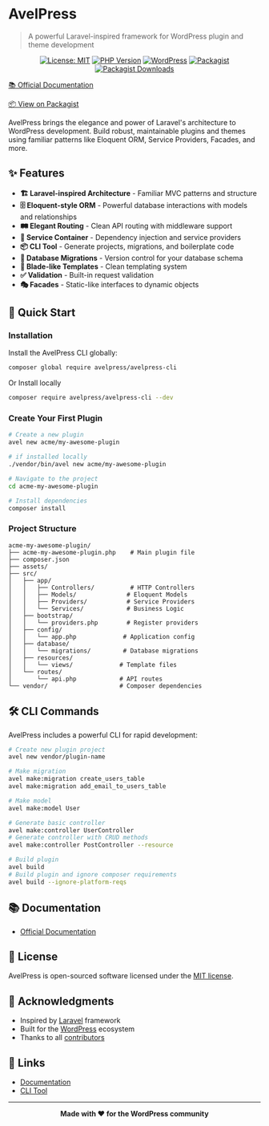 # AvelPress

> A powerful Laravel-inspired framework for WordPress plugin and theme development

<p align="center">
  <a href="https://opensource.org/licenses/MIT"><img src="https://img.shields.io/badge/License-MIT-yellow.svg" alt="License: MIT"></a>
  <a href="https://php.net"><img src="https://img.shields.io/badge/PHP-7.4%2B-blue.svg" alt="PHP Version"></a>
  <a href="https://wordpress.org"><img src="https://img.shields.io/badge/WordPress-5.0%2B-blue.svg" alt="WordPress"></a>
  <a href="https://packagist.org/packages/avelpress/avelpress"><img src="https://img.shields.io/packagist/v/avelpress/avelpress.svg" alt="Packagist"></a>
  <a href="https://packagist.org/packages/avelpress/avelpress"><img src="https://img.shields.io/packagist/dt/avelpress/avelpress.svg" alt="Packagist Downloads"></a>
</p>

[📚 Official Documentation](https://avelpress.com)

[📦 View on Packagist](https://packagist.org/packages/avelpress/avelpress)

AvelPress brings the elegance and power of Laravel's architecture to WordPress development. Build robust, maintainable plugins and themes using familiar patterns like Eloquent ORM, Service Providers, Facades, and more.

## ✨ Features

- **🏗️ Laravel-inspired Architecture** - Familiar MVC patterns and structure
- **🗄️ Eloquent-style ORM** - Powerful database interactions with models and relationships
- **🛤️ Elegant Routing** - Clean API routing with middleware support
- **🔧 Service Container** - Dependency injection and service providers
- **📦 CLI Tool** - Generate projects, migrations, and boilerplate code
- **🔄 Database Migrations** - Version control for your database schema
- **🎨 Blade-like Templates** - Clean templating system
- **✅ Validation** - Built-in request validation
- **🎭 Facades** - Static-like interfaces to dynamic objects

## 🚀 Quick Start

### Installation

Install the AvelPress CLI globally:

```bash
composer global require avelpress/avelpress-cli
```

Or Install locally

```bash
composer require avelpress/avelpress-cli --dev
```

### Create Your First Plugin

```bash
# Create a new plugin
avel new acme/my-awesome-plugin

# if installed locally
./vendor/bin/avel new acme/my-awesome-plugin

# Navigate to the project
cd acme-my-awesome-plugin

# Install dependencies
composer install
```

### Project Structure

```
acme-my-awesome-plugin/
├── acme-my-awesome-plugin.php    # Main plugin file
├── composer.json
├── assets/
├── src/
│   ├── app/
│   │   ├── Controllers/          # HTTP Controllers
│   │   ├── Models/              # Eloquent Models
│   │   ├── Providers/           # Service Providers
│   │   └── Services/            # Business Logic
│   ├── bootstrap/
│   │   └── providers.php        # Register providers
│   ├── config/
│   │   └── app.php             # Application config
│   ├── database/
│   │   └── migrations/         # Database migrations
│   ├── resources/
│   │   └── views/             # Template files
│   └── routes/
│       └── api.php            # API routes
└── vendor/                    # Composer dependencies
```

## 🛠️ CLI Commands

AvelPress includes a powerful CLI for rapid development:

```bash
# Create new plugin project
avel new vendor/plugin-name

# Make migration
avel make:migration create_users_table
avel make:migration add_email_to_users_table

# Make model
avel make:model User

# Generate basic controller
avel make:controller UserController
# Generate controller with CRUD methods
avel make:controller PostController --resource

# Build plugin
avel build
# Build plugin and ignore composer requirements
avel build --ignore-platform-reqs
```

## 📚 Documentation

- [Official Documentation](https://avelpress.com)

## 📄 License

AvelPress is open-sourced software licensed under the [MIT license](LICENSE).

## 🙏 Acknowledgments

- Inspired by [Laravel](https://laravel.com) framework
- Built for the [WordPress](https://wordpress.org) ecosystem
- Thanks to all [contributors](https://github.com/avelpress/avelpress/contributors)

## 🔗 Links

- [Documentation](https://avelpress.com)
- [CLI Tool](https://github.com/avelpress/avelpress-cli)

---

<p align="center">
  <strong>Made with ❤️ for the WordPress community</strong>
</p>
